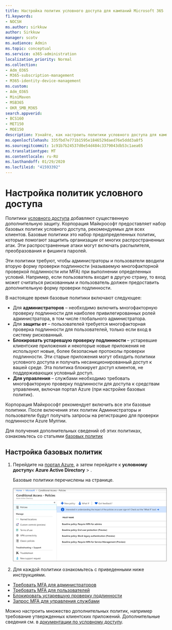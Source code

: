```yaml
---
title: Настройка политик условного доступа для кампаний Microsoft 365
f1.keywords:
- NOCSH
ms.author: sirkkuw
author: Sirkkuw
manager: scotv
ms.audience: Admin
ms.topic: conceptual
ms.service: o365-administration
localization_priority: Normal
ms.collection:
- Adm_O365
- M365-subscription-management
- M365-identity-device-management
ms.custom:
- Adm_O365
- MiniMaven
- MSB365
- OKR_SMB_M365
search.appverid:
- BCS160
- MET150
- MOE150
description: Узнайте, как настроить политики условного доступа для кампаний Microsoft 365.
ms.openlocfilehash: 335fbd7e771b1595e1846529daed76e5ddd3a8f5
ms.sourcegitcommit: 1c91b7b24537d0e54d484c3379043db53c1aea65
ms.translationtype: MT
ms.contentlocale: ru-RU
ms.lasthandoff: 01/29/2020
ms.locfileid: "41593392"
---
```

# <a name="set-up-conditional-access-policies"></a>Настройка политик условного доступа

Политики [условного доступа](https://docs.microsoft.com/azure/active-directory/conditional-access/overview) добавляют существенную дополнительную защиту. Корпорация Майкрософт предоставляет набор базовых политик условного доступа, рекомендуемых для всех клиентов. Базовые политики это набор предопределенных политик, которые помогают защитить организации от многих распространенных атак. Эти распространенные атаки могут включать распылителя, преобразования и фишинга паролей.

Эти политики требуют, чтобы администраторы и пользователи вводили вторую форму проверки подлинности (называемую многофакторной проверкой подлинности или MFA) при выполнении определенных условий. Например, если пользователь входит в другую страну, то вход может считаться рискованным и пользователь должен предоставить дополнительную форму проверки подлинности. 

В настоящее время базовые политики включают следующее:
- Для **администраторов** &ndash; необходимо включить многофакторную проверку подлинности для наиболее привилегированных ролей администратора, в том числе глобального администратора.
- Для **защиты от** &ndash; пользователей требуется многофакторная проверка подлинности для пользователей, только если вход в систему рискованный. 
- **Блокировать устаревшую проверку подлинности** &ndash; устаревшие клиентские приложения и некоторые новые приложения не используют новые, более безопасные протоколы проверки подлинности. Эти старые приложения могут обходить политики условного доступа и получать несанкционированный доступ к вашей среде. Эта политика блокирует доступ клиентов, не поддерживающих условный доступ. 
- **Для управления** &ndash; службами необходимо требовать многофакторную проверку подлинности для доступа к средствам управления, включая портал Azure (при настройке базовых политик). 

Корпорация Майкрософт рекомендует включить все эти базовые политики. После включения этих политик Администраторы и пользователи будут получать запросы на регистрацию для проверки подлинности Azure Мултии.

Для получения дополнительных сведений об этих политиках, ознакомьтесь со статьями [базовых политик](https://docs.microsoft.com/azure/active-directory/conditional-access/concept-baseline-protection)


## <a name="set-up-baseline-policies"></a>Настройка базовых политик

1. Перейдите на [портал Azure](https://portal.azure.com), а затем перейдите к **условному доступу**к **Azure Active Directory** \> .
    
    Базовые политики перечислены на странице. <br/> <br/>
    ![Страница, на которой перечисляются базовые политики для условного доступа.](media/baslinepolicies.png)
1. Для каждой политики ознакомьтесь с приведенными ниже инструкциями.

  - [Требовать MFA для администраторов](https://docs.microsoft.com/azure/active-directory/conditional-access/howto-baseline-protect-administrators)
- [Требовать MFA для пользователей](https://docs.microsoft.com/azure/active-directory/conditional-access/howto-baseline-protect-end-users)  
 - [Блокировать устаревшую проверку подлинности](https://docs.microsoft.com/azure/active-directory/conditional-access/howto-baseline-protect-legacy-auth)
  - [Запрос MFA для управления службами](https://docs.microsoft.com/azure/active-directory/conditional-access/howto-baseline-protect-azure)

Можно настроить множество дополнительных политик, например требование утвержденных клиентских приложений. Дополнительные сведения см. в [документации по условному доступу](https://docs.microsoft.com/azure/active-directory/conditional-access/).
